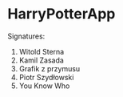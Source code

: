 # HarryPotterApp

Signatures:
1. Witold Sterna
2. Kamil Zasada
3. Grafik z przymusu
4. Piotr Szydłowski
11. You Know Who
